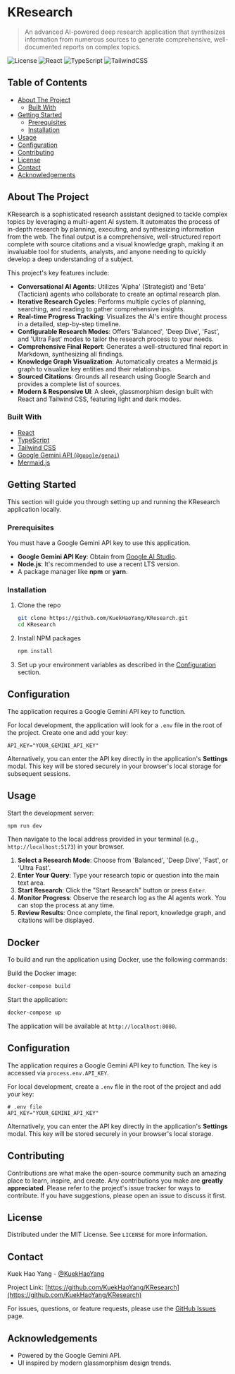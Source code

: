 # KResearch

> An advanced AI-powered deep research application that synthesizes information from numerous sources to generate comprehensive, well-documented reports on complex topics.

<!-- Badges -->
![License](https://img.shields.io/badge/license-MIT-blue.svg?style=flat-square)
![React](https://img.shields.io/badge/React-19-blue?style=flat-square&logo=react)
![TypeScript](https://img.shields.io/badge/TypeScript-5.x-blue?style=flat-square&logo=typescript)
![TailwindCSS](https://img.shields.io/badge/Tailwind_CSS-3.x-38B2AC?style=flat-square&logo=tailwind-css)

## Table of Contents

- [About The Project](#about-the-project)
  - [Built With](#built-with)
- [Getting Started](#getting-started)
  - [Prerequisites](#prerequisites)
  - [Installation](#installation)
- [Usage](#usage)
- [Configuration](#configuration)
- [Contributing](#contributing)
- [License](#license)
- [Contact](#contact)
- [Acknowledgements](#acknowledgements)

## About The Project

KResearch is a sophisticated research assistant designed to tackle complex topics by leveraging a multi-agent AI system. It automates the process of in-depth research by planning, executing, and synthesizing information from the web. The final output is a comprehensive, well-structured report complete with source citations and a visual knowledge graph, making it an invaluable tool for students, analysts, and anyone needing to quickly develop a deep understanding of a subject.

This project's key features include:
*   **Conversational AI Agents**: Utilizes 'Alpha' (Strategist) and 'Beta' (Tactician) agents who collaborate to create an optimal research plan.
*   **Iterative Research Cycles**: Performs multiple cycles of planning, searching, and reading to gather comprehensive insights.
*   **Real-time Progress Tracking**: Visualizes the AI's entire thought process in a detailed, step-by-step timeline.
*   **Configurable Research Modes**: Offers 'Balanced', 'Deep Dive', 'Fast', and 'Ultra Fast' modes to tailor the research process to your needs.
*   **Comprehensive Final Report**: Generates a well-structured final report in Markdown, synthesizing all findings.
*   **Knowledge Graph Visualization**: Automatically creates a Mermaid.js graph to visualize key entities and their relationships.
*   **Sourced Citations**: Grounds all research using Google Search and provides a complete list of sources.
*   **Modern & Responsive UI**: A sleek, glassmorphism design built with React and Tailwind CSS, featuring light and dark modes.

### Built With

*   [React](https://react.dev/)
*   [TypeScript](https://www.typescriptlang.org/)
*   [Tailwind CSS](https://tailwindcss.com/)
*   [Google Gemini API (`@google/genai`)](https://github.com/google/generative-ai-js)
*   [Mermaid.js](https://mermaid.js.org/)

## Getting Started

This section will guide you through setting up and running the KResearch application locally.

### Prerequisites

You must have a Google Gemini API key to use this application.
*   **Google Gemini API Key**: Obtain from [Google AI Studio](https://aistudio.google.com/app/apikey).
*   **Node.js**: It's recommended to use a recent LTS version.
*   A package manager like **npm** or **yarn**.

### Installation

1.  Clone the repo
    ```sh
    git clone https://github.com/KuekHaoYang/KResearch.git
    cd KResearch
    ```
2.  Install NPM packages
    ```sh
    npm install
    ```
3.  Set up your environment variables as described in the [Configuration](#configuration) section.

## Configuration

The application requires a Google Gemini API key to function.

For local development, the application will look for a `.env` file in the root of the project. Create one and add your key:
```dotenv
API_KEY="YOUR_GEMINI_API_KEY"
```
Alternatively, you can enter the API key directly in the application's **Settings** modal. This key will be stored securely in your browser's local storage for subsequent sessions.

## Usage

Start the development server:
```sh
npm run dev
```
Then navigate to the local address provided in your terminal (e.g., `http://localhost:5173`) in your browser.

1.  **Select a Research Mode**: Choose from 'Balanced', 'Deep Dive', 'Fast', or 'Ultra Fast'.
2.  **Enter Your Query**: Type your research topic or question into the main text area.
3.  **Start Research**: Click the "Start Research" button or press `Enter`.
4.  **Monitor Progress**: Observe the research log as the AI agents work. You can stop the process at any time.
5.  **Review Results**: Once complete, the final report, knowledge graph, and citations will be displayed.

## Docker

To build and run the application using Docker, use the following commands:

Build the Docker image:
```sh
docker-compose build
```

Start the application:
```sh
docker-compose up
```

The application will be available at `http://localhost:8080`.

## Configuration

The application requires a Google Gemini API key to function. The key is accessed via `process.env.API_KEY`.

For local development, create a `.env` file in the root of the project and add your key:
```dotenv
# .env file
API_KEY="YOUR_GEMINI_API_KEY"
```
Alternatively, you can enter the API key directly in the application's **Settings** modal. This key will be stored securely in your browser's local storage.

## Contributing

Contributions are what make the open-source community such an amazing place to learn, inspire, and create. Any contributions you make are **greatly appreciated**. Please refer to the project's issue tracker for ways to contribute. If you have suggestions, please open an issue to discuss it first.

## License

Distributed under the MIT License. See `LICENSE` for more information.

## Contact

Kuek Hao Yang - [@KuekHaoYang](https://github.com/KuekHaoYang)

Project Link: [https://github.com/KuekHaoYang/KResearch](https://github.com/KuekHaoYang/KResearch)

For issues, questions, or feature requests, please use the [GitHub Issues](https://github.com/KuekHaoYang/KResearch/issues) page.

## Acknowledgements

*   Powered by the Google Gemini API.
*   UI inspired by modern glassmorphism design trends.
